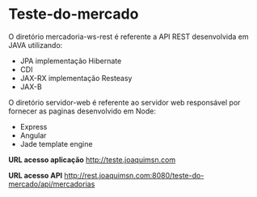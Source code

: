 # Teste-do-mercado


O diretório mercadoria-ws-rest é referente a API REST desenvolvida em JAVA utilizando:
  - JPA implementação Hibernate
  - CDI
  - JAX-RX implementação Resteasy
  - JAX-B
  
O diretório servidor-web é referente ao servidor web responsável por fornecer as paginas desenvolvido em Node:
  - Express
  - Angular
  - Jade template engine


**URL acesso aplicação** http://teste.joaquimsn.com

 **URL acesso API** http://rest.joaquimsn.com:8080/teste-do-mercado/api/mercadorias
